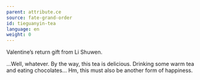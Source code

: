 ```yaml
---
parent: attribute.ce
source: fate-grand-order
id: tieguanyin-tea
language: en
weight: 0
---
```


Valentine’s return gift from Li Shuwen.

…Well, whatever. By the way, this tea is delicious.
Drinking some warm tea and eating chocolates…
Hm, this must also be another form of happiness.
